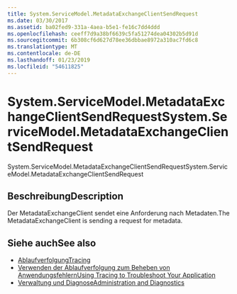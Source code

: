 ```yaml
---
title: System.ServiceModel.MetadataExchangeClientSendRequest
ms.date: 03/30/2017
ms.assetid: ba02fed9-331a-4aea-b5e1-fe16c7dd4ddd
ms.openlocfilehash: ceeff7d9a38bf6639c5fa51274dea04302b5d91d
ms.sourcegitcommit: 6b308cf6d627d78ee36dbbae8972a310ac7fd6c8
ms.translationtype: MT
ms.contentlocale: de-DE
ms.lasthandoff: 01/23/2019
ms.locfileid: "54611825"
---
```

# <a name="systemservicemodelmetadataexchangeclientsendrequest"></a><span data-ttu-id="386de-102">System.ServiceModel.MetadataExchangeClientSendRequest</span><span class="sxs-lookup"><span data-stu-id="386de-102">System.ServiceModel.MetadataExchangeClientSendRequest</span></span>
<span data-ttu-id="386de-103">System.ServiceModel.MetadataExchangeClientSendRequest</span><span class="sxs-lookup"><span data-stu-id="386de-103">System.ServiceModel.MetadataExchangeClientSendRequest</span></span>  
  
## <a name="description"></a><span data-ttu-id="386de-104">Beschreibung</span><span class="sxs-lookup"><span data-stu-id="386de-104">Description</span></span>  
 <span data-ttu-id="386de-105">Der MetadataExchangeClient sendet eine Anforderung nach Metadaten.</span><span class="sxs-lookup"><span data-stu-id="386de-105">The MetadataExchangeClient is sending a request for metadata.</span></span>  
  
## <a name="see-also"></a><span data-ttu-id="386de-106">Siehe auch</span><span class="sxs-lookup"><span data-stu-id="386de-106">See also</span></span>
- [<span data-ttu-id="386de-107">Ablaufverfolgung</span><span class="sxs-lookup"><span data-stu-id="386de-107">Tracing</span></span>](../../../../../docs/framework/wcf/diagnostics/tracing/index.md)
- [<span data-ttu-id="386de-108">Verwenden der Ablaufverfolgung zum Beheben von Anwendungsfehlern</span><span class="sxs-lookup"><span data-stu-id="386de-108">Using Tracing to Troubleshoot Your Application</span></span>](../../../../../docs/framework/wcf/diagnostics/tracing/using-tracing-to-troubleshoot-your-application.md)
- [<span data-ttu-id="386de-109">Verwaltung und Diagnose</span><span class="sxs-lookup"><span data-stu-id="386de-109">Administration and Diagnostics</span></span>](../../../../../docs/framework/wcf/diagnostics/index.md)
